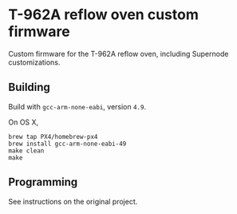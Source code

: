 ﻿T-962A reflow oven custom firmware
===================================

Custom firmware for the T-962A reflow oven,
including Supernode customizations.


Building
----------
Build with `gcc-arm-none-eabi`, version `4.9`.

On OS X,
```
brew tap PX4/homebrew-px4
brew install gcc-arm-none-eabi-49
make clean
make
```

Programming
-------------

See instructions on the original project.

